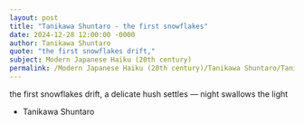 ```yaml
---
layout: post
title: "Tanikawa Shuntaro - the first snowflakes"
date: 2024-12-28 12:00:00 -0000
author: Tanikawa Shuntaro
quote: "the first snowflakes drift,"
subject: Modern Japanese Haiku (20th century)
permalink: /Modern Japanese Haiku (20th century)/Tanikawa Shuntaro/Tanikawa Shuntaro - the first snowflakes
---
```


the first snowflakes drift,
a delicate hush settles —
night swallows the light

- Tanikawa Shuntaro
